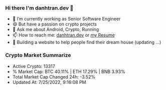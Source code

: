 ### Hi there I'm danhtran.dev 👋

- 🔭 I’m currently working as Senior Software Engineer
- 😄 But have a passion on crypto projects
- 💬 Ask me about Android, Crypto, Running 
- 📫 How to reach me: <a href="https://danhtran.dev" target="_blank">danhtran.dev</a> or <a href="Developer-Resume.pdf" target="_blank">my Resume</a>
- 🌱 Building a website to help people find their dream house (updating ...)

### Crypto Market Summarize
- Active Crypto: 13317
- % Market Cap: BTC 40.11% | ETH 17.29% | BNB 3.93%
- Total Market Cap Changed 24h: -3.52%
- Updated At: 7/25/2022, 9:16:08 PM
